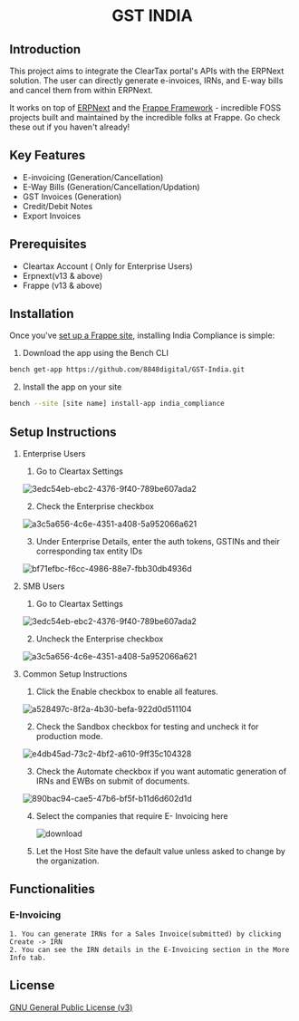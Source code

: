 <div align="center">

<!-- TODO: add link to website once it is ready -->
<h1>GST INDIA</h1>

</div>



## Introduction

This project aims to integrate the ClearTax portal's APIs with the ERPNext solution. The user can directly generate e-invoices, IRNs, and E-way bills and cancel them from within ERPNext.

It works on top of [ERPNext](https://github.com/frappe/erpnext) and the [Frappe Framework](https://github.com/frappe/frappe) - incredible FOSS projects built and maintained by the incredible folks at Frappe. Go check these out if you haven't already!

## Key Features

- E-invoicing (Generation/Cancellation)
- E-Way Bills (Generation/Cancellation/Updation)
- GST Invoices (Generation)
- Credit/Debit Notes
- Export Invoices


## Prerequisites

- Cleartax Account ( Only for Enterprise Users)
- Erpnext(v13 & above)
- Frappe (v13 & above)

## Installation

Once you've [set up a Frappe site](https://frappeframework.com/docs/v14/user/en/installation/), installing India Compliance is simple:


1. Download the app using the Bench CLI

  ```bash
  bench get-app https://github.com/8848digital/GST-India.git
  ```

2. Install the app on your site

  ```bash
  bench --site [site name] install-app india_compliance
  ```

## Setup Instructions

1. Enterprise Users
    1. Go to Cleartax Settings
    
      ![3edc54eb-ebc2-4376-9f40-789be607ada2](https://user-images.githubusercontent.com/48561545/206153841-efcdbda0-33f1-4607-9e6c-bf4fcb44b35d.png)
      
    2. Check the Enterprise checkbox
    
      ![a3c5a656-4c6e-4351-a408-5a952066a621](https://user-images.githubusercontent.com/48561545/206154012-583a8108-a845-46ff-8c24-cd9cd9aa3ce9.png)
      
    3. Under Enterprise Details, enter the auth tokens, GSTINs and their corresponding tax entity IDs
    
      ![bf71efbc-f6cc-4986-88e7-fbb30db4936d](https://user-images.githubusercontent.com/48561545/206154488-77bdcd35-e214-4987-9aab-630fb4a7e4b0.png)
      
2. SMB Users

     1. Go to Cleartax Settings
    
      ![3edc54eb-ebc2-4376-9f40-789be607ada2](https://user-images.githubusercontent.com/48561545/206153841-efcdbda0-33f1-4607-9e6c-bf4fcb44b35d.png)
      
    2. Uncheck the Enterprise checkbox
    
      ![a3c5a656-4c6e-4351-a408-5a952066a621](https://user-images.githubusercontent.com/48561545/206154012-583a8108-a845-46ff-8c24-cd9cd9aa3ce9.png)
    
3. Common Setup Instructions
      
    1. Click the Enable checkbox to enable all features.
    
      ![a528497c-8f2a-4b30-befa-922d0d511104](https://user-images.githubusercontent.com/48561545/206154731-e82b4746-744b-4d0f-ad6d-88f30aa5c126.png)
      
    2. Check the Sandbox checkbox for testing and uncheck it for production mode.
    
      ![e4db45ad-73c2-4bf2-a610-9ff35c104328](https://user-images.githubusercontent.com/48561545/206154931-dc22a05e-3958-497c-9e20-793f926b5641.png)
      
    3. Check the Automate checkbox if you want automatic generation of IRNs and EWBs on submit of documents.
    
      ![890bac94-cae5-47b6-bf5f-b11d6d602d1d](https://user-images.githubusercontent.com/48561545/206155163-323c2387-cd2b-4f6a-aedf-92318ee81886.png)
      
    4. Select the companies that require E- Invoicing here
    
       ![download](https://user-images.githubusercontent.com/48561545/206155995-9673c24a-9c64-4612-887c-4bdcacfc4b49.png)
       
    5. Let the Host Site have the default value unless asked to change by the organization.

        
## Functionalities

### E-Invoicing
    1. You can generate IRNs for a Sales Invoice(submitted) by clicking Create -> IRN
    2. You can see the IRN details in the E-Invoicing section in the More Info tab.
    






## License

[GNU General Public License (v3)](https://github.com/resilient-tech/india-compliance/blob/develop/license.txt)
